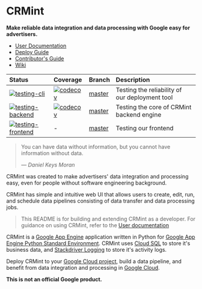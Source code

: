 # CRMint

**Make reliable data integration and data processing with Google easy for
advertisers.**

* [User Documentation](https://google.github.io/crmint)
* [Deploy Guide](https://github.com/google/crmint/wiki/Deploy-CRMint-on-Google-Cloud-Platform)
* [Contributor's Guide](https://github.com/google/crmint/wiki/Contributor's-Guide)
* [Wiki](https://github.com/google/crmint/wiki)


| Status | Coverage | Branch | Description |
| :----- | :--------- | :----- | :---------- |
| [![testing-cli](https://github.com/google/crmint/actions/workflows/testing-cli.yml/badge.svg?branch=master)](https://github.com/google/crmint/actions/workflows/testing-cli.yml) | [![codecov](https://codecov.io/gh/google/crmint/branch/master/graph/badge.svg?flag=cli)](https://codecov.io/gh/google/crmint) | [master](https://github.com/google/crmint/tree/master) | Testing the reliability of our deployment tool  |
| [![testing-backend](https://github.com/google/crmint/actions/workflows/testing-backend.yml/badge.svg?branch=master)](https://github.com/google/crmint/actions/workflows/testing-backend.yml) | [![codecov](https://codecov.io/gh/google/crmint/branch/master/graph/badge.svg?flag=backend)](https://codecov.io/gh/google/crmint) | [master](https://github.com/google/crmint/tree/master) | Testing the core of CRMint backend engine |
| [![testing-frontend](https://github.com/google/crmint/actions/workflows/testing-frontend.yml/badge.svg?branch=master)](https://github.com/google/crmint/actions/workflows/testing-frontend.yml) | - | [master](https://github.com/google/crmint/tree/master) | Testing our frontend |

> You can have data without information, but you cannot have information
> without data.
>
> — _Daniel Keys Moran_

CRMint was created to make advertisers' data integration and processing easy,
even for people without software engineering background.

CRMint has simple and intuitive web UI that allows users to create, edit, run,
and schedule data pipelines consisting of data transfer and data processing
jobs.

> This README is for building and extending CRMint as a developer. For guidance
> on using CRMint, refer to the [User documentation](https://google.github.io/crmint)

CRMint is a [Google App Engine](https://cloud.google.com/appengine/) application
written in Python for [Google App Engine Python Standard
Environment](https://cloud.google.com/appengine/docs/standard/python/). CRMint
uses [Cloud SQL](https://cloud.google.com/sql/) to store it's business data, and
[Stackdriver Logging](https://cloud.google.com/logging/) to store it's activity
logs.

Deploy CRMint to your [Google Cloud project](https://console.cloud.google.com/),
build a data pipeline, and benefit from data integration and processing in
[Google Cloud](https://cloud.google.com/).

**This is not an official Google product.**
